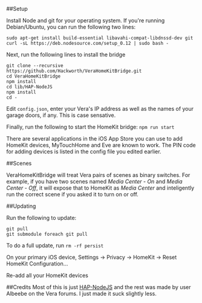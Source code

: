 ##Setup

Install Node and git for your operating system. If you're running Debian/Ubuntu, you can run the following two lines:
```
sudo apt-get install build-essential libavahi-compat-libdnssd-dev git
curl -sL https://deb.nodesource.com/setup_0.12 | sudo bash -
```

Next, run the following lines to install the bridge

```
git clone --recursive https://github.com/Hackworth/VeraHomeKitBridge.git
cd VeraHomeKitBridge
npm install
cd lib/HAP-NodeJS
npm install
cd -
```

Edit `config.json`, enter your Vera's IP address as well as the names of your garage doors, if any. This is case sensative.

Finally, run the following to start the HomeKit bridge:
`npm run start`

There are several applications in the iOS App Store you can use to add HomeKit devices, MyTouchHome and Eve are known to work. The PIN code for adding devices is listed in the config file you edited earlier.

##Scenes

VeraHomeKitBridge will treat Vera pairs of scenes as binary switches.
For example, if you have two scenes named *Media Center - On* and
*Media Center - Off*, it will expose that to HomeKit as *Media Center*
and inteligently run the correct scene if you asked it to turn on or
off.

##Updating

Run the following to update:

```
git pull
git submodule foreach git pull
```
To do a full update, run `rm -rf persist`

On your primary iOS device, Settings -> Privacy -> HomeKit -> Reset
HomeKit Configuration...

Re-add all your HomeKit devices

##Credits
Most of this is just [HAP-NodeJS](https://github.com/KhaosT/HAP-NodeJS)
and the rest was made by user Albeebe on the Vera forums. I just made it
suck slightly less.
